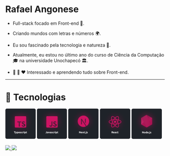 
# **Rafael Angonese**

- Full-stack focado em Front-end 🚀.

- Criando mundos com letras e números 🌍.

- Eu sou fascinado pela tecnologia e natureza 🌊.

- Atualmente, eu estou no último ano do curso de Ciência da Computação 🎓 na universidade Unochapecó 🏛.

- 🌱 🚀 ❤️ Interessado e aprendendo tudo sobre Front-end.

---

# 🔮 **Tecnologias**

 <div>
  <img width="19%" height="19%" alt="Typescript" src="./assets/images/typescript.png" />
  <img width="19%" height="19%" alt="Javascript" src="./assets/images/javascript.png" />
  <img width="19%" height="19%" alt="Next.js" src="./assets/images/nextjs.png" />
  <img width="19%" height="19%" alt="React" src="./assets/images/react.png" />
  <img width="19%" height="19%" alt="Node.js" src="./assets/images/nodejs.png" />
</div>

<br>

 <div>
  <a href="https://github.com/rafael-angonese">
  <img height="180em" src="https://github-readme-stats.vercel.app/api?username=rafael-angonese&show_icons=true&theme=tokyonight&count_private=true"/>

  <img height="180em" src="https://github-readme-stats.vercel.app/api/top-langs/?username=rafael-angonese&layout=compact&langs_count=6&theme=tokyonight"/>
</div>
